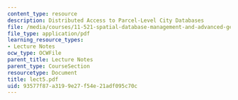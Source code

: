 ```yaml
---
content_type: resource
description: Distributed Access to Parcel-Level City Databases
file: /media/courses/11-521-spatial-database-management-and-advanced-geographic-information-systems-spring-2003/93577f87a3199e27f54e21adf095c70c_lect5.pdf
file_type: application/pdf
learning_resource_types:
- Lecture Notes
ocw_type: OCWFile
parent_title: Lecture Notes
parent_type: CourseSection
resourcetype: Document
title: lect5.pdf
uid: 93577f87-a319-9e27-f54e-21adf095c70c
---
```

